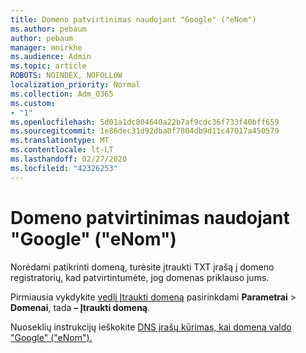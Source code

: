 ```yaml
---
title: Domeno patvirtinimas naudojant "Google" ("eNom")
ms.author: pebaum
author: pebaum
manager: mnirkhe
ms.audience: Admin
ms.topic: article
ROBOTS: NOINDEX, NOFOLLOW
localization_priority: Normal
ms.collection: Adm_O365
ms.custom:
- "1"
ms.openlocfilehash: 5d01a1dc804640a22b7af9cdc36f733f40bff659
ms.sourcegitcommit: 1e86dec31d92dba0f7804db9d11c47017a450579
ms.translationtype: MT
ms.contentlocale: lt-LT
ms.lasthandoff: 02/27/2020
ms.locfileid: "42326253"
---
```

# <a name="verify-your-domain-with-google-enom"></a>Domeno patvirtinimas naudojant "Google" ("eNom")

Norėdami patikrinti domeną, turėsite įtraukti TXT įrašą į domeno registratorių, kad patvirtintumėte, jog domenas priklauso jums. 

Pirmiausia vykdykite [vedlį Įtraukti domeną](https://portal.office.com/adminportal/home#/Domains) pasirinkdami **Parametrai** \> **Domenai**, tada **– Įtraukti domeną**.
  
Nuoseklių instrukcijų ieškokite [DNS įrašų kūrimas, kai domeną valdo "Google" ("eNom").](https://docs.microsoft.com/microsoft-365/admin/dns/create-dns-records-for-domain-managed-by-google-enom)